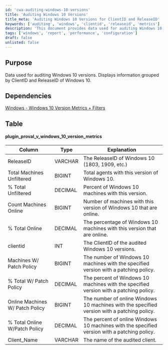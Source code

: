 ```yaml
---
id: 'cwa-auditing-windows-10-versions'
title: 'Auditing Windows 10 Versions'
title_meta: 'Auditing Windows 10 Versions for ClientID and ReleaseID'
keywords: ['auditing', 'windows', 'clientid', 'releaseid', 'metrics']
description: 'This document provides data used for auditing Windows 10 versions, displaying information grouped by ClientID and ReleaseID. It includes details on the total number of machines, online status, and patch policy compliance for various Windows 10 versions.'
tags: ['windows', 'report', 'performance', 'configuration']
draft: false
unlisted: false
---
```

## Purpose

Data used for auditing Windows 10 versions. Displays information grouped by ClientID and ReleaseID of Windows 10.

## Dependencies

[Windows - Windows 10 Version Metrics + Filters](https://proval.itglue.com/DOC-5078775-7789750)

## Table

#### plugin_proval_v_windows_10_version_metrics

| Column                             | Type     | Explanation                                                              |
|------------------------------------|----------|--------------------------------------------------------------------------|
| ReleaseID                          | VARCHAR  | The ReleaseID of Windows 10 (1803, 1909, etc.)                          |
| Total Machines Unfiltered           | BIGINT   | Total agents with this version of Windows 10.                           |
| % Total Unfiltered                  | DECIMAL  | Percent of Windows 10 machines with this version.                       |
| Count Machines Online               | BIGINT   | Number of machines with this version of Windows 10 that are online.    |
| % Total Online                      | DECIMAL  | The percentage of Windows 10 machines with this version that are online.|
| clientid                           | INT      | The ClientID of the audited Windows 10 versions.                        |
| Machines W/ Patch Policy            | BIGINT   | The number of Windows 10 machines with the specified version with a patching policy. |
| % Total W/ Patch Policy             | DECIMAL  | The percent of Windows 10 machines with the specified version with a patching policy. |
| Online Machines W/ Patch Policy     | BIGINT   | The number of online Windows 10 machines with the specified version with a patching policy. |
| % Total Online W/Patch Policy       | DECIMAL  | The percent of online Windows 10 machines with the specified version with a patching policy. |
| Client_Name                        | VARCHAR  | The name of the audited client.                                         |


